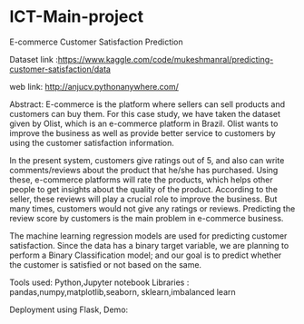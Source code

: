 # ICT-Main-project
E-commerce Customer Satisfaction Prediction

Dataset link :https://www.kaggle.com/code/mukeshmanral/predicting-customer-satisfaction/data

web link: http://anjucv.pythonanywhere.com/


Abstract:
E-commerce is the platform where sellers can sell products and customers can buy them. For this case study, we have taken the dataset given by Olist, which is an e-commerce platform in Brazil. Olist wants to improve the business as well as provide better service to customers by using the customer satisfaction information.

In the present system, customers give ratings out of 5, and also can write comments/reviews about the product that he/she has purchased. Using these, e-commerce platforms will rate the products, which helps other people to get insights about the quality of the product. According to the seller, these reviews will play a crucial role to improve the business. But many times, customers would not give any ratings or reviews. Predicting the review score by customers is the main problem in e-commerce business.

The machine learning regression models are used for predicting customer satisfaction. Since the data has a binary target variable, we are planning to perform a Binary Classification model; and our goal is to predict whether the customer is satisfied or not based on the same.


Tools used: Python,Jupyter notebook
Libraries : pandas,numpy,matplotlib,seaborn, sklearn,imbalanced learn

Deployment using Flask, Demo:
